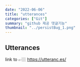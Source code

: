 ```yaml
---
date: "2022-06-06"
title: "utterances"
categories: ["Git"]
summary: "github 제공 댓글기능"
thumbnail: "../persistBug_1.png"
---
```


## Utterances

link to 👉🏼 https://utteranc.es/
